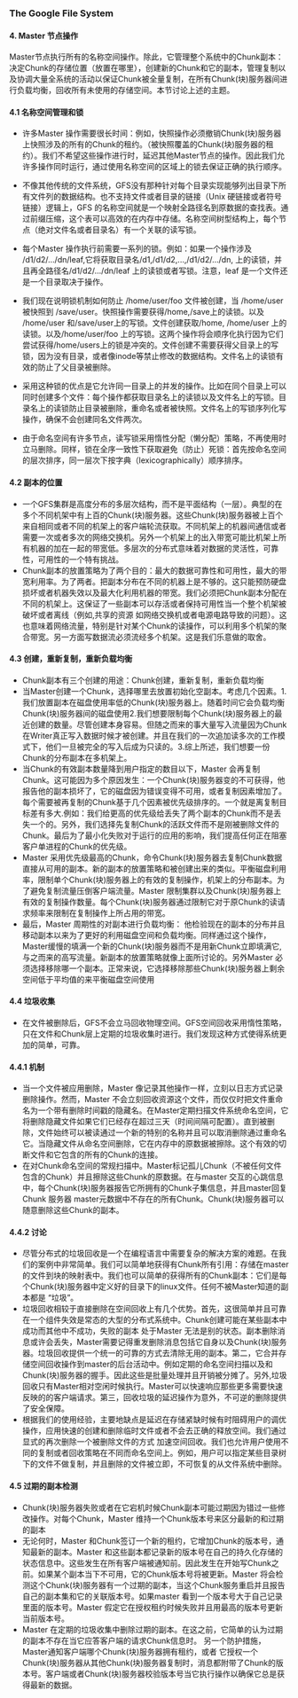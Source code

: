 ### The Google File System



#### 4. Master 节点操作

​     Master节点执行所有的名称空间操作。除此，它管理整个系统中的Chunk副本：决定Chunk的存储位置（放置在哪里），创建新的Chunk和它的副本，管理复制以及协调大量全系统的活动以保证Chunk被全量复制，在所有Chunk(块)服务器间进行负载均衡，回收所有未使用的存储空间。本节讨论上述的主题。

#### 4.1 名称空间管理和锁

* 许多Master 操作需要很长时间：例如，快照操作必须撤销Chunk(块)服务器上快照涉及的所有的Chunk的租约。（被快照覆盖的Chunk(块)服务器的租约）。我们不希望这些操作进行时，延迟其他Master节点的操作。因此我们允许多操作同时运行，通过使用名称空间的区域上的锁去保证正确的执行顺序。

* 不像其他传统的文件系统，GFS没有那种针对每个目录实现能够列出目录下所有文件列的数据结构。也不支持文件或者目录的链接（Unix 硬链接或者符号链接）逻辑上，GFS 的名称空间就是一个映射全路径名到原数据的查找表。通过前缀压缩，这个表可以高效的在内存中存储。名称空间树型结构上，每个节点（绝对文件名或者目录名）有一个关联的读写锁。

* 每个Master 操作执行前需要一系列的锁。例如：如果一个操作涉及 /d1/d2/.../dn/leaf,它将获取目录名/d1,/d1/d2,...,/d1/d2/.../dn,  上的读锁，并且再全路径名/d1/d2/.../dn/leaf 上的读锁或者写锁。注意，leaf 是一个文件还是一个目录取决于操作。

* 我们现在说明锁机制如何防止 /home/user/foo 文件被创建，当 /home/user 被快照到 /save/user。快照操作需要获得/home,/save上的读锁。以及 /home/user 和/save/user上的写锁。文件创建获取/home, /home/user 上的读锁。以及/home/user/foo 上的写锁。这两个操作将会顺序化执行因为它们尝试获得/home/users上的锁是冲突的。文件创建不需要获得父目录上的写锁，因为没有目录，或者像inode等禁止修改的数据结构。文件名上的读锁有效的防止了父目录被删除。
* 采用这种锁的优点是它允许同一目录上的并发的操作。比如在同个目录上可以同时创建多个文件：每个操作都获取目录名上的读锁以及文件名上的写锁。目录名上的读锁防止目录被删除，重命名或者被快照。文件名上的写锁序列化写操作，确保不会创建同名文件两次。
* 由于命名空间有许多节点，读写锁采用惰性分配（懒分配）策略，不再使用时立马删除。同样，锁在全序一致性下获取避免（防止）死锁：首先按命名空间的层次排序，同一层次下按字典（lexicographically）顺序排序。

#### 4.2 副本的位置

* 一个GFS集群是高度分布的多层次结构，而不是平面结构（一层）。典型的在多个不同机架中有上百的Chunk(块)服务器。这些Chunk(块)服务器被上百个来自相同或者不同的机架上的客户端轮流获取。不同机架上的机器间通信或者需要一次或者多次的网络交换机。另外一个机架上的出入带宽可能比机架上所有机器的加在一起的带宽低。多层次的分布式意味着对数据的灵活性，可靠性，可用性的一个特有挑战。
* Chunk副本的放置策略为了两个目的：最大的数据可靠性和可用性，最大的带宽利用率。为了两者。把副本分布在不同的机器上是不够的。这只能预防硬盘损坏或者机器失效以及最大化利用机器的带宽。我们必须把Chunk副本分配在不同的机架上。这保证了一些副本可以存活或者保持可用性当一个整个机架被破坏或者离线（例如,共享的资源 如网络交换机或者电源电路导致的问题）。这也意味着网络流量，特别是针对某个Chunk的读操作，可以利用多个机架的聚合带宽。另一方面写数据流必须流经多个机架。这是我们乐意做的取舍。

#### 4.3 创建，重新复制，重新负载均衡

* Chunk副本有三个创建的用途：Chunk创建，重新复制，重新负载均衡
* 当Master创建一个Chunk，选择哪里去放置初始化空副本。考虑几个因素。1.我们放置副本在磁盘使用率低的Chunk(块)服务器上。随着时间它会负载均衡Chunk(块)服务器间的磁盘使用2.我们想要限制每个Chunk(块)服务器上的最近创建的数量。尽管创建本身容易。但随之而来的事大量写入流量因为Chunk在Writer真正写入数据时候才被创建。并且在我们的一次追加读多次的工作模式下，他们一旦被完全的写入后成为只读的。3.综上所述，我们想要一份Chunk的分布副本在多机架上。
* 当Chunk的有效副本数量降到用户指定的数目以下，Master 会再复制Chunk。这可能因为多个原因发生：一个Chunk(块)服务器变的不可获得，他报告他的副本损坏了，它的磁盘因为错误变得不可用，或者复制因素增加了。每个需要被再复制的Chunk基于几个因素被优先级排序的。一个就是离复制目标差有多大.例如：我们给更高的优先级给丢失了两个副本的Chunk而不是丢失一个的。另外，我们选择先复制Chunk的活跃文件而不是刚被删除文件的Chunk。最后为了最小化失败对于运行的应用的影响，我们提高任何正在阻塞客户单进程的Chunk的优先级。
* Master 采用优先级最高的Chunk，命令Chunk(块)服务器去复制Chunk数据直接从可用的副本。新的副本的放置策略和被创建出来的类似。平衡磁盘利用率，限制单个Chunk(块)服务器上的有效的复制操作，机架上的分布副本。为了避免复制流量压倒客户端流量。Master 限制集群以及Chunk(块)服务器上有效的复制操作数量。每个Chunk(块)服务器通过限制它对于原Chunk的读请求频率来限制在复制操作上所占用的带宽。
* 最后，Master 周期性的对副本进行负载均衡： 他检验现在的副本的分布并且移动副本以来为了更好的利用磁盘空间和负载均衡。同样通过这个操作，Master缓慢的填满一个新的Chunk(块)服务器而不是用新Chunk立即填满它,与之而来的高写流量。新副本的放置策略就像上面所讨论的。另外Master 必须选择移除哪一个副本。正常来说，它选择移除那些Chunk(块)服务器上剩余空间低于平均值的来平衡磁盘空间使用



#### 4.4 垃圾收集

* 在文件被删除后，GFS不会立马回收物理空间。GFS空间回收采用惰性策略，只在文件和Chunk层上定期的垃圾收集时进行。我们发现这种方式使得系统更加的简单，可靠。

#### 4.4.1 机制

* 当一个文件被应用删除，Master 像记录其他操作一样，立刻以日志方式记录删除操作。然而，Master 不会立刻回收资源这个文件，而仅仅时把文件重命名为一个带有删除时间戳的隐藏名。在Master定期扫描文件系统命名空间，它将删除隐藏文件如果它们已经存在超过三天（时间间隔可配置）。直到被删除，文件始终可以被读通过一个新的特别的名称并且可以取消删除通过重命名它。当隐藏文件从命名空间删除，它在内存中的原数据被擦除。这个有效的切断文件和它包含的所有的Chunk的连接。
* 在对Chunk命名空间的常规扫描中。Master标记孤儿Chunk（不被任何文件包含的Chunk）并且擦除这些Chunk的原数据。在与master 交互的心跳信息中，每个Chunk(块)服务器报告它所拥有的Chunk子集信息，并且master回复Chunk 服务器 master元数据中不存在的所有Chunk。Chunk(块)服务器可以随意删除这些Chunk的副本。

#### 4.4.2 讨论

* 尽管分布式的垃圾回收是一个在编程语言中需要复杂的解决方案的难题。在我们的案例中非常简单。我们可以简单地获得有Chunk所有引用：存储在master的文件到块的映射表中。我们也可以简单的获得所有的Chunk副本：它们是每个Chunk(块)服务器中定义好的目录下的linux文件。任何不被Master知道的副本都是 “垃圾”。
* 垃圾回收相较于直接删除在空间回收上有几个优势。首先，这很简单并且可靠在一个组件失效是常态的大型的分布式系统中。Chunk创建可能在某些副本中成功而其他中不成功，失败的副本 处于Master 无法是别的状态。副本删除消息或许会丢失，Master需要记得重发删除消息包括它自身以及Chunk(块)服务器。垃圾回收提供一个统一的可靠的方式去清除无用的副本。第二，它合并存储空间回收操作到master的后台活动中。例如定期的命名空间扫描以及和Chunk(块)服务器的握手。因此这些是批量处理并且开销被分摊了。另外,垃圾回收只有Master相对空闲时候执行。Master可以快速响应那些更多需要快速反映的的客户端请求。第三，回收垃圾的延迟操作为意外，不可逆的删除提供了安全保障。
* 根据我们的使用经验，主要地缺点是延迟在存储紧缺时候有时阻碍用户的调优操作，应用快速的创建和删除临时文件或者不会去正确的释放空间。我们通过显式的再次删除一个被删除文件的方式 加速空间回收。我们也允许用户使用不同的复制或者回收策略在不同而命名空间上。例如，用户可以指定某些目录树下的文件不做复制，并且删除的文件被立即，不可恢复的从文件系统中删除。

#### 4.5 过期的副本检测

* Chunk(块)服务器失败或者在它宕机时候Chunk副本可能过期因为错过一些修改操作。对每个Chunk，Master 维持一个Chunk版本号来区分最新的和过期的副本
* 无论何时，Master 和Chunk签订一个新的租约，它增加Chunk的版本号，通知最新的副本。Master 和这些副本都记录新的版本号在自己的持久化存储的状态信息中。这些发生在所有客户端被通知前。因此发生在开始写Chunk之前。如果某个副本当下不可用，它的Chunk版本号将被更新。Master 将会检测这个Chunk(块)服务器有一个过期的副本，当这个Chunk服务重启并且报告自己的副本集和它的关联版本号。如果master 看到一个版本号大于自己记录里面的版本号。Master 假定它在授权租约时候失败并且用最高的版本号更新当前版本号。
* Master 在定期的垃圾收集中删除过期的副本。在这之前，它简单的认为过期的副本不存在当它应答客户端的请求Chunk信息时。 另一个防护措施，Master通知客户端哪个Chunk(块)服务器拥有租约，或者 它授权一个Chunk(块)服务器从其他Chunk(块)服务器复制时，消息都附带了Chunk的版本号。客户端或者Chunk(块)服务器校验版本号当它执行操作以确保它总是获得最新的数据。